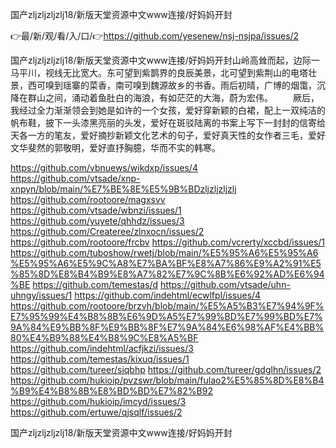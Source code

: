国产zljzljzljzlj18/新版天堂资源中文www连接/好妈妈开封

👉最/新/观/看/入/口/👉https://github.com/yesenew/nsj-nsjpa/issues/2

国产zljzljzljzlj18/新版天堂资源中文www连接/好妈妈开封山岭高耸而起，边际一马平川，视线无比宽大。东可望到紫鹊界的良辰美景，北可望到紫荆山的电塔壮景，西可嗅到瑶寨的菜香，南可嗅到魏源故乡的书香。雨后初晴，广博的烟霭，沉降在群山之间，涌动着鱼肚白的海浪，有如茫茫的大海，蔚为宏伟。
　　厥后，我经过全力渐渐领会到她是如许的一个女孩，爱好穿新颖的白裙，配上一双纯洁的帆布鞋，披下一头漆黑亮丽的头发，爱好在斑驳陆离的书案上写下一封封的信寄给天各一方的笔友，爱好摘抄新颖文化艺术的句子，爱好真天性的女作者三毛，爱好文华斐然的郭敬明，爱好直抒胸臆，华而不实的韩寒。


https://github.com/vbnuews/wikdxp/issues/4
https://github.com/vtsade/xnp-xnpyn/blob/main/%E7%BE%8E%E5%9B%BDzljzljzljzlj
https://github.com/rootoore/magxsvv
https://github.com/vtsade/wbnzi/issues/1
https://github.com/yuyete/qhhdz/issues/3
https://github.com/Createree/zlnxocn/issues/2
https://github.com/rootoore/frcbv
https://github.com/vcrerty/xccbd/issues/1
https://github.com/tuboshow/rwetj/blob/main/%E5%95%A6%E5%95%A6%E5%95%A6%E5%9C%A8%E7%BA%BF%E8%A7%86%E9%A2%91%E5%85%8D%E8%B4%B9%E8%A7%82%E7%9C%8B%E6%92%AD%E6%94%BE
https://github.com/temestas/d
https://github.com/vtsade/uhn-uhngy/issues/1
https://github.com/indehtml/ecwlfpl/issues/4
https://github.com/rootoore/brzvh/blob/main/%E5%A5%B3%E7%94%9F%E7%95%99%E4%B8%8B%E6%9D%A5%E7%99%BD%E7%99%BD%E7%9A%84%E9%BB%8F%E9%BB%8F%E7%9A%84%E6%98%AF%E4%BB%80%E4%B9%88%E4%B8%9C%E8%A5%BF
https://github.com/indehtml/acfjkzi/issues/3
https://github.com/temestas/kixuq/issues/1
https://github.com/tureer/siqbhp
https://github.com/tureer/gdglhn/issues/2
https://github.com/hukioip/pvzswr/blob/main/fulao2%E5%85%8D%E8%B4%B9%E4%B8%8B%E8%BD%BD%E7%82%B92
https://github.com/hukioip/imcyd/issues/3
https://github.com/ertuwe/qjsqlf/issues/2

国产zljzljzljzlj18/新版天堂资源中文www连接/好妈妈开封
